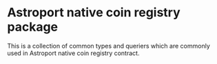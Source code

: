 # Astroport native coin registry package

This is a collection of common types and queriers which are commonly used in Astroport native coin registry contract.